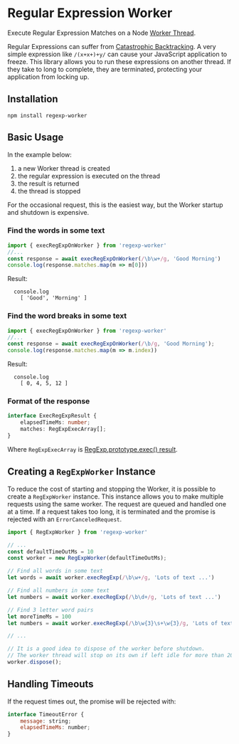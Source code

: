 # Regular Expression Worker

Execute Regular Expression Matches on a Node [Worker Thread](https://nodejs.org/api/worker_threads.html).

Regular Expressions can suffer from [Catastrophic Backtracking](https://www.regular-expressions.info/catastrophic.html). A very simple expression like `/(x+x+)+y/` can cause your JavaScript application to freeze. This library allows you to run these expressions on another thread. If they take to long to complete, they are terminated, protecting your application from locking up.

## Installation
```
npm install regexp-worker
```

## Basic Usage

In the example below:
1. a new Worker thread is created
1. the regular expression is executed on the thread
1. the result is returned
1. the thread is stopped

For the occasional request, this is the easiest way, but the Worker startup and shutdown is expensive.

### Find the words in some text

```typescript
import { execRegExpOnWorker } from 'regexp-worker'
//...
const response = await execRegExpOnWorker(/\b\w+/g, 'Good Morning')
console.log(response.matches.map(m => m[0]))
```

Result:
```
  console.log
    [ 'Good', 'Morning' ]

```

### Find the word breaks in some text
```typescript
import { execRegExpOnWorker } from 'regexp-worker'
//...
const response = await execRegExpOnWorker(/\b/g, 'Good Morning');
console.log(response.matches.map(m => m.index))
```
Result:
```
  console.log
    [ 0, 4, 5, 12 ]
```

### Format of the response

```typescript
interface ExecRegExpResult {
    elapsedTimeMs: number;
    matches: RegExpExecArray[];
}
```
Where `RegExpExecArray` is [RegExp.prototype.exec() result](https://developer.mozilla.org/en-US/docs/Web/JavaScript/Reference/Global_Objects/RegExp/exec#Description).


## Creating a `RegExpWorker` Instance

To reduce the cost of starting and stopping the Worker, it is possible to create a `RegExpWorker` instance.
This instance allows you to make multiple requests using the same worker. The request are queued and handled
one at a time. If a request takes too long, it is terminated and the promise is rejected with an `ErrorCanceledRequest`.

```js
import { RegExpWorker } from 'regexp-worker'

// ...
const defaultTimeOutMs = 10
const worker = new RegExpWorker(defaultTimeOutMs);

// Find all words in some text
let words = await worker.execRegExp(/\b\w+/g, 'Lots of text ...')

// Find all numbers in some text
let numbers = await worker.execRegExp(/\b\d+/g, 'Lots of text ...')

// Find 3 letter word pairs
let moreTimeMs = 100
let numbers = await worker.execRegExp(/\b\w{3}\s+\w{3}/g, 'Lots of text ...', moreTimeMs)

// ...

// It is a good idea to dispose of the worker before shutdown.
// The worker thread will stop on its own if left idle for more than 200ms.
worker.dispose();
```

## Handling Timeouts

If the request times out, the promise will be rejected with:

```js
interface TimeoutError {
    message: string;
    elapsedTimeMs: number;
}
```
